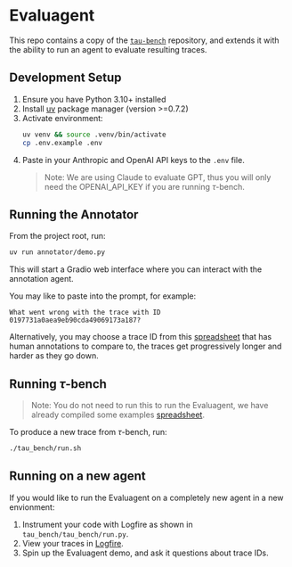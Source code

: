 # Evaluagent

This repo contains a copy of the [`tau-bench`](https://github.com/sierra-research/tau-bench) repository, and extends it with the ability to run an agent to evaluate resulting traces.

## Development Setup

1. Ensure you have Python 3.10+ installed
2. Install [uv](https://github.com/astral-sh/uv) package manager (version >=0.7.2)
3. Activate environment:
   ```bash
   uv venv && source .venv/bin/activate
   cp .env.example .env
   ```
4. Paste in your Anthropic and OpenAI API keys to the `.env` file.
   > Note: We are using Claude to evaluate GPT, thus you will only need the OPENAI_API_KEY if you are running $\tau$-bench.

## Running the Annotator

From the project root, run:

```bash
uv run annotator/demo.py
```

This will start a Gradio web interface where you can interact with the annotation agent.

You may like to paste into the prompt, for example:

```
What went wrong with the trace with ID 0197731a0aea9eb90cda49069173a187?
```

Alternatively, you may choose a trace ID from this [spreadsheet](https://docs.google.com/spreadsheets/d/1POO8urTFoK6j9MrtLOAK-nHZBM6MkLLGKD5zgZOpCjs/edit?gid=0#gid=0) that has human annotations to compare to, the traces get progressively longer and harder as they go down.

## Running $\tau$-bench

> Note: You do not need to run this to run the Evaluagent, we have already compiled some examples [spreadsheet](https://docs.google.com/spreadsheets/d/1POO8urTFoK6j9MrtLOAK-nHZBM6MkLLGKD5zgZOpCjs/edit?gid=0#gid=0).

To produce a new trace from $\tau$-bench, run:

```bash
./tau_bench/run.sh
```

## Running on a new agent

If you would like to run the Evaluagent on a completely new agent in a new envionment:
1. Instrument your code with Logfire as shown in `tau_bench/tau_bench/run.py`.
2. View your traces in [Logfire](https://logfire-eu.pydantic.dev/l/join-tobydrane/UaQNXki9Dn).
3. Spin up the Evaluagent demo, and ask it questions about trace IDs.
